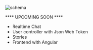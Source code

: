 ![schema](https://github.com/juliogr4/facebook-api/assets/102883494/1d87f494-01ff-41a7-b73a-5372d4b6f81b)

**** UPCOMING SOON ****

- Realtime Chat
- User controller with Json Web Token
- Stories
- Frontend with Angular
